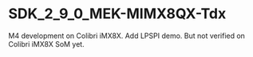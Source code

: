 # SDK_2_9_0_MEK-MIMX8QX-Tdx
M4 development on Colibri iMX8X.
Add LPSPI demo. But not verified on Colibri iMX8X SoM yet.
